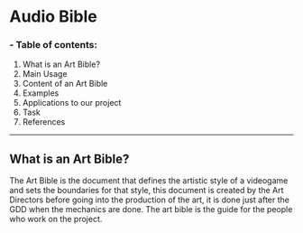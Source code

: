 # Audio Bible

### - **Table of contents**:

1. What is an Art Bible?
2. Main Usage
3. Content of an Art Bible
4. Examples
5. Applications to our project
6. Task
3. References

****
## What is an Art Bible?

The Art Bible is the document that defines the artistic style of a videogame and sets the boundaries for that style, this document is created by the Art Directors before going into the production of the art, it is done just after the GDD when the mechanics are done. The art bible is the guide for the people who work on the project.
